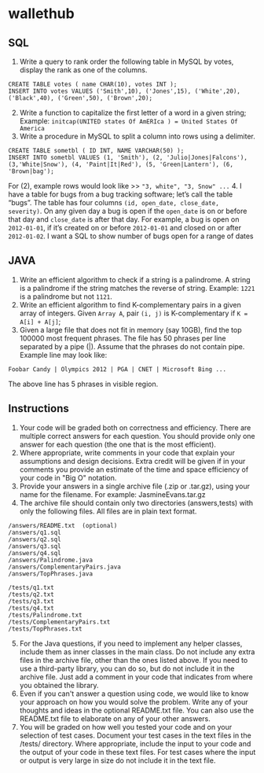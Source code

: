 # wallethub
## SQL
1. Write a query to rank order the following table in MySQL by votes, display the rank as one of the columns.
```
CREATE TABLE votes ( name CHAR(10), votes INT );
INSERT INTO votes VALUES ('Smith',10), ('Jones',15), ('White',20), ('Black',40), ('Green',50), ('Brown',20);
```
2. Write a function to capitalize the first letter of a word in a given string;
Example: `initcap(UNITED states Of AmERIca ) = United States Of America`
3. Write a procedure in MySQL to split a column into rows using a delimiter.
```
CREATE TABLE sometbl ( ID INT, NAME VARCHAR(50) );
INSERT INTO sometbl VALUES (1, 'Smith'), (2, 'Julio|Jones|Falcons'), (3,'White|Snow'), (4, 'Paint|It|Red'), (5, 'Green|Lantern'), (6, 'Brown|bag');
```
For (2), example rows would look like >> `"3, white", "3, Snow" ...`
4. I have a table for bugs from a bug tracking software; let’s call the table “bugs”.
The table has four columns `(id, open_date, close_date, severity)`.
On any given day a bug is open if the `open_date` is on or before that day and `close_date` is after that day. 
For example, a bug is open on `2012-01-01`, if it’s created on or before `2012-01-01` and closed on or after `2012-01-02`.
I want a SQL to show number of bugs open for a range of dates
## JAVA
1. Write an efficient algorithm to check if a string is a palindrome. A string is a palindrome if the string matches the reverse of string.
Example: `1221` is a palindrome but not `1121`.
2. Write an efficient algorithm to find K-complementary pairs in a given array of integers.
Given `Array A`, pair `(i, j)` is K-complementary if `K = A[i] + A[j]`;
3. Given a large file that does not fit in memory (say 10GB), find the top 100000 most frequent phrases. 
The file has 50 phrases per line separated by a pipe (|).
Assume that the phrases do not contain pipe.
Example line may look like: 
```
Foobar Candy | Olympics 2012 | PGA | CNET | Microsoft Bing ...
```
The above line has 5 phrases in visible region.
## Instructions
1. Your code will be graded both on correctness and efficiency. There are multiple correct answers for each question. You should provide only one answer for each question (the one that is the most efficient).
2. Where appropriate, write comments in your code that explain your assumptions and design decisions. Extra credit will be given if in your comments you provide an estimate of the time and space efficiency of your code in "Big O" notation.
3. Provide your answers in a single archive file (.zip or .tar.gz), using your name for the filename. For example: JasmineEvans.tar.gz
4. The archive file should contain only two directories (answers,tests) with only the following files. All files are in plain text format.
```
/answers/README.txt  (optional)
/answers/q1.sql
/answers/q2.sql
/answers/q3.sql
/answers/q4.sql
/answers/Palindrome.java
/answers/ComplementaryPairs.java
/answers/TopPhrases.java
```
```
/tests/q1.txt
/tests/q2.txt
/tests/q3.txt
/tests/q4.txt
/tests/Palindrome.txt
/tests/ComplementaryPairs.txt
/tests/TopPhrases.txt
```
5. For the Java questions, if you need to implement any helper classes, include them as inner classes in the main class. Do not include any extra files in the archive file, other than the ones listed above. If you need to use a third-party library, you can do so, but do not include it in the archive file. Just add a comment in your code that indicates from where you obtained the library.
6. Even if you can't answer a question using code, we would like to know your approach on how you would solve the problem. Write any of your thoughts and ideas in the optional README.txt file. You can also use the README.txt file to elaborate on any of your other answers.
7. You will be graded on how well you tested your code and on your selection of test cases. Document your test cases in the text files in the /tests/ directory. Where appropriate, include the input to your code and the output of your code in these text files. For test cases where the input or output is very large in size do not include it in the text file.
